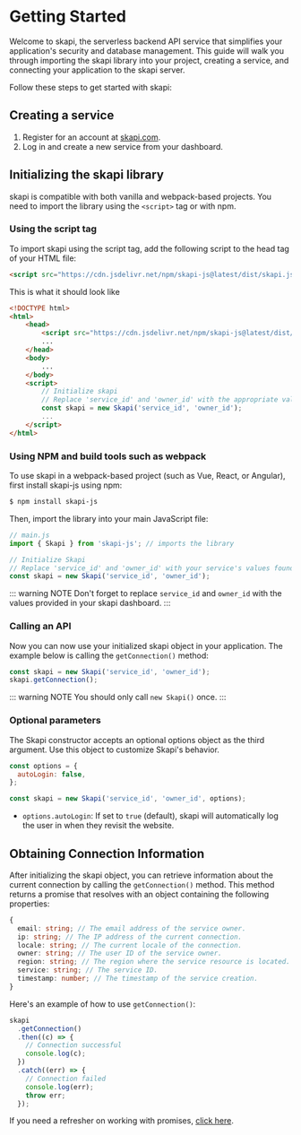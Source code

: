 # Getting Started

Welcome to skapi, the serverless backend API service that simplifies your application's security and database management. This guide will walk you through importing the skapi library into your project, creating a service, and connecting your application to the skapi server.

Follow these steps to get started with skapi:

## Creating a service

1. Register for an account at [skapi.com](https://www.skapi.com).
2. Log in and create a new service from your dashboard.

## Initializing the skapi library

skapi is compatible with both vanilla and webpack-based projects. You need to import the library using the `<script>` tag or with npm.

### Using the script tag

To import skapi using the script tag, add the following script to the head tag of your HTML file:
```html
<script src="https://cdn.jsdelivr.net/npm/skapi-js@latest/dist/skapi.js"></script>
```

This is what it should look like
```html
<!DOCTYPE html>
<html>
    <head>
        <script src="https://cdn.jsdelivr.net/npm/skapi-js@latest/dist/skapi.js"></script>
        ...
    </head>
    <body>
        ...
    </body>
    <script>
        // Initialize skapi
        // Replace 'service_id' and 'owner_id' with the appropriate values from your skapi dashboard.
        const skapi = new Skapi('service_id', 'owner_id');
        ...
    </script>
</html>
```

### Using NPM and build tools such as webpack

To use skapi in a webpack-based project (such as Vue, React, or Angular), first install skapi-js using npm:

```sh
$ npm install skapi-js
```

Then, import the library into your main JavaScript file:

```javascript
// main.js
import { Skapi } from 'skapi-js'; // imports the library

// Initialize Skapi
// Replace 'service_id' and 'owner_id' with your service's values found in your skapi dashboard.
const skapi = new Skapi('service_id', 'owner_id');

```
::: warning NOTE
Don't forget to replace `service_id` and `owner_id` with the values provided in your skapi dashboard.
:::

### Calling an API

Now you can now use your initialized skapi object in your application.
The example below is calling the `getConnection()` method:

```js
const skapi = new Skapi('service_id', 'owner_id');
skapi.getConnection();
```

::: warning NOTE
You should only call `new Skapi()` once.
:::

### Optional parameters

The Skapi constructor accepts an optional options object as the third argument. Use this object to customize Skapi's behavior.

```javascript
const options = {
  autoLogin: false,
};

const skapi = new Skapi('service_id', 'owner_id', options);
```

- `options.autoLogin`:
  If set to `true` (default), skapi will automatically log the user in when they revisit the website.

## Obtaining Connection Information

After initializing the skapi object, you can retrieve information about the current connection by calling the `getConnection()` method. This method returns a promise that resolves with an object containing the following properties:

```typescript
{
  email: string; // The email address of the service owner.
  ip: string; // The IP address of the current connection.
  locale: string; // The current locale of the connection.
  owner: string; // The user ID of the service owner.
  region: string; // The region where the service resource is located.
  service: string; // The service ID.
  timestamp: number; // The timestamp of the service creation.
}
```

Here's an example of how to use `getConnection()`:

```javascript
skapi
  .getConnection()
  .then((c) => {
    // Connection successful
    console.log(c);
  })
  .catch((err) => {
    // Connection failed
    console.log(err);
    throw err;
  });
```
If you need a refresher on working with promises, [click here](/the-basics/#working-with-promises).